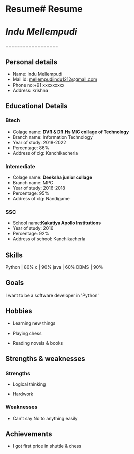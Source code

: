 # Resume# Resume

# *Indu Mellempudi*
==================

## Personal details
 
 - Name: Indu Mellempudi<br>
 - Mail id: mellempudiindu1212@gmail.com<br>
 - Phone no:+91 xxxxxxxxx <br>
 - Address: krishna<br>
 
## Educational Details
  
### Btech 
  
   - Colage name: __DVR & DR.Hs MIC collage of Technology__<br>
   - Branch name: Information Technology<br>
   - Year of study: 2018-2022<br>
   - Percentage: 86%<br>
   - Address of clg: Kanchikacherla<br>

### Intemediate
  
   - Colage name: __Deeksha junior collage__ <br>
   - Branch name: MPC<br>
   - Year of study: 2016-2018<br>
   - Percentage: 95%<br>
   - Address of clg: Nandigame<br>

### SSC

   - School name:__Kakatiya Apollo Institutions__<br>
   - Year of study: 2016<br>
   - Percentage: 92%<br>
   - Address of school: Kanchikacherla<br>

## Skills

  Python  |  80%
  c       |  90%
  java    |  60%
  DBMS    |  90%

## Goals

  I want to be a software developer in 'Python'

## Hobbies 

  - Learning new  things

  - Playing chess

  - Reading novels & books

## Strengths & weaknesses

### Strengths

  - Logical thinking
 
  - Hardwork

### Weaknesses

   - Can't say No to anything easily
 
## Achievements
 
  - I got first price in shuttle & chess
